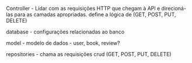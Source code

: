 Controller - Lidar com as requisições HTTP que chegam à API e direcioná-las para as camadas apropriadas. define a lógica de (GET, POST, PUT, DELETE) 

database - configurações relacionadas ao banco

model - modelo de dados - user, book, review?

repositories - chama as requisições crud (GET, POST, PUT, DELETE)